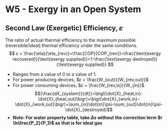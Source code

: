 # W5 - Exergy in an Open System
## Second Law (Exergetic) Efficiency, 𝜀
The ratio of actual thermal efficiency to the maximum possible (reversible/ideal) thermal efficiency under the same conditions.
$$
𝜀 = \frac{\eta}{\eta_{rev}}=\frac{COP}{COP_{rev}}=\frac{\text{exergy recovered}}{\text{exergy supplied}}=1-\frac{\text{exergy destroyed}}{\text{exergy supplied}}
$$
- Ranges from a value of 0 to a value of 1.
- For power producing devices, $𝜀 = \frac{W_{out}}{W_{rev,out}}$
- For power consuming devices, $𝜀 = \frac{W_{rev,in}}{W_{in}}$
$${\frac{dX_{system}}{dt}}=\bigl(\dot{X}_{heat,in}-\dot{X}_{heat,out}\bigr)+\bigl(\dot{X}_{work,in}-\dot{X}_{work,out}\bigr)+\sum_{in}\dot{m}\psi-\sum_{out}\dot{m}\psi-\dot{X}_{destroyed}$$
- **Note: For water property table, take $\Delta s$ without the correction term $r \ln\frac{P_2}{P_1}$ as that is for ideal gas**